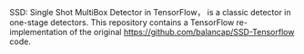 
SSD: Single Shot MultiBox Detector in TensorFlow， is a classic detector in one-stage detectors. This repository contains a TensorFlow re-implementation of the original https://github.com/balancap/SSD-Tensorflow code.

